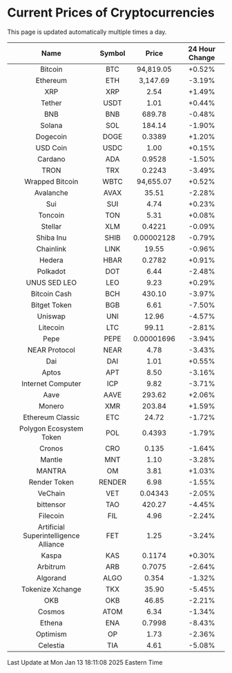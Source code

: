 # Current Prices of Cryptocurrencies
This page is updated automatically multiple times a day.

| Name | Symbol | Price | 24 Hour Change |
| :---: |:---:| :---: | :---: |
| Bitcoin | BTC | 94,819.05 | +0.52% |
| Ethereum | ETH | 3,147.69 | -3.19% |
| XRP | XRP | 2.54 | +1.49% |
| Tether | USDT | 1.01 | +0.44% |
| BNB | BNB | 689.78 | -0.48% |
| Solana | SOL | 184.14 | -1.90% |
| Dogecoin | DOGE | 0.3389 | +1.20% |
| USD Coin | USDC | 1.00 | +0.15% |
| Cardano | ADA | 0.9528 | -1.50% |
| TRON | TRX | 0.2243 | -3.49% |
| Wrapped Bitcoin | WBTC | 94,655.07 | +0.52% |
| Avalanche | AVAX | 35.51 | -2.28% |
| Sui | SUI | 4.74 | +0.23% |
| Toncoin | TON | 5.31 | +0.08% |
| Stellar | XLM | 0.4221 | -0.09% |
| Shiba Inu | SHIB | 0.00002128 | -0.79% |
| Chainlink | LINK | 19.55 | -0.96% |
| Hedera | HBAR | 0.2782 | +0.91% |
| Polkadot | DOT | 6.44 | -2.48% |
| UNUS SED LEO | LEO | 9.23 | +0.29% |
| Bitcoin Cash | BCH | 430.10 | -3.97% |
| Bitget Token | BGB | 6.61 | -7.50% |
| Uniswap | UNI | 12.96 | -4.57% |
| Litecoin | LTC | 99.11 | -2.81% |
| Pepe | PEPE | 0.00001696 | -3.94% |
| NEAR Protocol | NEAR | 4.78 | -3.43% |
| Dai | DAI | 1.01 | +0.55% |
| Aptos | APT | 8.50 | -3.16% |
| Internet Computer | ICP | 9.82 | -3.71% |
| Aave | AAVE | 293.62 | +2.06% |
| Monero | XMR | 203.84 | +1.59% |
| Ethereum Classic | ETC | 24.72 | -1.72% |
| Polygon Ecosystem Token | POL | 0.4393 | -1.79% |
| Cronos | CRO | 0.135 | -1.64% |
| Mantle | MNT | 1.10 | -3.28% |
| MANTRA | OM | 3.81 | +1.03% |
| Render Token | RENDER | 6.98 | -1.55% |
| VeChain | VET | 0.04343 | -2.05% |
| bittensor | TAO | 420.27 | -4.45% |
| Filecoin | FIL | 4.96 | -2.24% |
| Artificial Superintelligence Alliance | FET | 1.25 | -3.24% |
| Kaspa | KAS | 0.1174 | +0.30% |
| Arbitrum | ARB | 0.7075 | -2.64% |
| Algorand | ALGO | 0.354 | -1.32% |
| Tokenize Xchange | TKX | 35.90 | -5.45% |
| OKB | OKB | 46.85 | -2.21% |
| Cosmos | ATOM | 6.34 | -1.34% |
| Ethena | ENA | 0.7998 | -8.43% |
| Optimism | OP | 1.73 | -2.36% |
| Celestia | TIA | 4.61 | -5.08% |

Last Update at Mon Jan 13 18:11:08 2025 Eastern Time